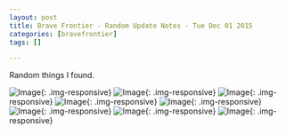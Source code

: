```yaml
---
layout: post
title: Brave Frontier - Random Update Notes - Tue Dec 01 2015
categories: [bravefrontier]
tags: []

---
```


Random things I found.

![Image](/assets/bf20151201/area_plate_0023.png){: .img-responsive}
![Image](/assets/bf20151201/area_plate_0024.png){: .img-responsive}
![Image](/assets/bf20151201/area_plate_0025.png){: .img-responsive}
![Image](/assets/bf20151201/area_plate_0026.png){: .img-responsive}
![Image](/assets/bf20151201/areaselect_arena_btn.png){: .img-responsive}
![Image](/assets/bf20151201/areaselect_colosseum_btn.png){: .img-responsive}
![Image](/assets/bf20151201/sp_quest_banner_lithograph.png){: .img-responsive}
![Image](/assets/bf20151201/sub_m_r_btn_practice_end_label1.png){: .img-responsive}